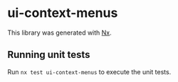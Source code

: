 # ui-context-menus

This library was generated with [Nx](https://nx.dev).

## Running unit tests

Run `nx test ui-context-menus` to execute the unit tests.
